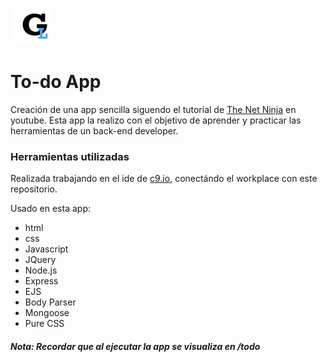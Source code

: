 ![Mi Logo](https://github.com/gabolopez90/gabolopez90.github.io/blob/master/img/GL.ico)

# To-do App

Creación de una app sencilla siguendo el tutorial de [The Net Ninja](https://www.youtube.com/channel/UCW5YeuERMmlnqo4oq8vwUpg) en youtube. 
Esta app la realizo con el objetivo de aprender y practicar las herramientas de un back-end developer.

### Herramientas utilizadas

Realizada trabajando en el ide de [c9.io](https://c9.io), conectándo el workplace con este repositorio. 

 Usado en esta app:
  * html
  * css
  * Javascript
  * JQuery
  * Node.js
  * Express
  * EJS
  * Body Parser
  * Mongoose
  * Pure CSS

##### Nota: Recordar que al ejecutar la app se visualiza en /todo